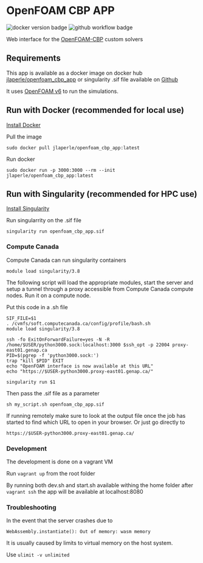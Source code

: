 # OpenFOAM CBP APP
![docker version badge](https://img.shields.io/docker/v/jlaperle/openfoam_cbp_app?color=blue&sort=semver&dummy=unused)
![github workflow badge](https://img.shields.io/github/workflow/status/laperlej/openfoam_cbp_app/CI/main?dummy=unused)

Web interface for the [OpenFOAM-CBP](https://gitlab.ethz.ch/openfoam-cbp) custom solvers

## Requirements

This app is available as a docker image on docker hub [jlaperle/openfoam_cbp_app](https://hub.docker.com/repository/docker/jlaperle/openfoam_gui) or singularity .sif file available on [Github](https://github.com/laperlej/openfoam_cbp_app/releases)

It uses [OpenFOAM v6](https://openfoam.org/version/6/) to run the simulations.

## Run with Docker (recommended for local use)
[Install Docker](https://docs.docker.com/get-docker/)

Pull the image

```
sudo docker pull jlaperle/openfoam_cbp_app:latest
```

Run docker

```
sudo docker run -p 3000:3000 --rm --init jlaperle/openfoam_cbp_app:latest
```

## Run with Singularity (recommended for HPC use)
[Install Singularity](https://sylabs.io/guides/3.0/user-guide/installation.html)

Run singularrity on the .sif file

`singularity run openfoam_cbp_app.sif`

### Compute Canada
Compute Canada can run singularity containers

`module load singularity/3.8`

The following script will load the appropriate modules, start the server and setup a tunnel through a proxy accessible from Compute Canada compute nodes. Run it on a compute node.

Put this code in a .sh file

```
SIF_FILE=$1
. /cvmfs/soft.computecanada.ca/config/profile/bash.sh
module load singularity/3.8

ssh -fo ExitOnForwardFailure=yes -N -R /home/$USER/python3000.sock:localhost:3000 $ssh_opt -p 22004 proxy-east01.genap.ca
PID=$(pgrep -f 'python3000.sock:')
trap "kill $PID" EXIT
echo "OpenFOAM interface is now available at this URL"
echo "https://$USER-python3000.proxy-east01.genap.ca/"

singularity run $1
```

Then pass the .sif file as a parameter

`sh my_script.sh openfoam_cbp_app.sif`

If running remotely make sure to look at the output file once the job has started to find which URL to open in your browser. Or just go directly to

`https://$USER-python3000.proxy-east01.genap.ca/`

### Development

The development is done on a vagrant VM

Run `vagrant up` from the root folder

By running both dev.sh and start.sh available withing the home folder after `vagrant ssh` the app will be available at localhost:8080

### Troubleshooting

In the event that the server crashes due to 

`WebAssembly.instantiate(): Out of memory: wasm memory` 

It is usually caused by limits to virtual memory on the host system. 

Use `ulimit -v unlimited`